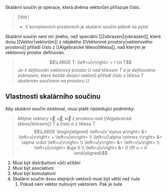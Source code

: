 Skalární součin je operace, která dvěma vektorům přiřazuje číslo.

>[!tldr]
>- V komplexních prostorech je skalární součin pěkně na pytel

Skalární součin není nic jiného, než speciální [[Zobrazení|zobrazení]], které dvou [[Vektor|vektorům]] z nějakého [[Vektorové prostory|vektorového prostoru]] přiřadí číslo z [[Algebraické těleso|tělesa]], nad kterým je vektorový prostor definován.
>$$\LARGE T: \left<u|v\right> = t \in T$$
*Je-li definován vektorový prostor $U$ nad tělesem $T$ a je definováno zobrazení, které každé dvojici vektorů přiřadí číslo z tělesa $T$ skalárním součinem na prostoru $U$.* 

## Vlastnosti skalárního součinu

Aby skalární součin existoval, musí platit následující podmínky:

> *Mějme vektory $\vec{v}, \vec{u}, \vec{w}$ z prostoru nad [[Algebraické těleso|tělesem]] $T$*  a číslo $\alpha$ z tělesa $T$.
> $$\LARGE
\begin{aligned}
\left<u|v \oplus w\right> &= \left<u|v\right> + \left<u|w\right> \\
\left<u|\alpha \otimes v\right> &= \alpha \cdot \left<u|v\right> \\
\left<u|v\right> &= \left<v|u\right> \\
\left<u|u\right> &\ge 0 \\
\left<u|u\right> &= 0 \iff u = 0 
\end{aligned}$$

1. Musí být distributivní vůči sčítání
2. Musí být asociativní
3. Musí být komutativní
4. Skalární součin dvou stejných vektorů musí být větší než nula
	1. Pokud není vektor nulovým vektorem. Pak je nula